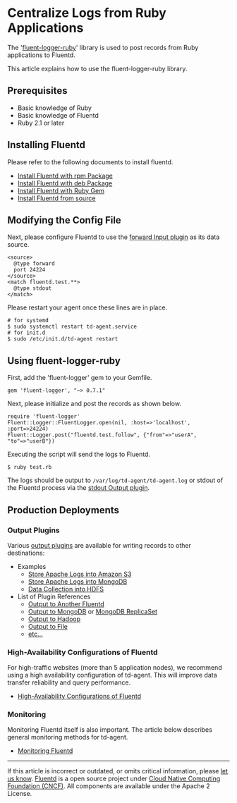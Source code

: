 # Centralize Logs from Ruby Applications

The '[fluent-logger-ruby](http://github.com/fluent/fluent-logger-ruby)'
library is used to post records from Ruby applications to Fluentd.

This article explains how to use the fluent-logger-ruby library.


## Prerequisites

-   Basic knowledge of Ruby
-   Basic knowledge of Fluentd
-   Ruby 2.1 or later


## Installing Fluentd

Please refer to the following documents to install fluentd.

-   [Install Fluentd with rpm Package](/articles/install-by-rpm.md)
-   [Install Fluentd with deb Package](/articles/install-by-deb.md)
-   [Install Fluentd with Ruby Gem](/articles/install-by-gem.md)
-   [Install Fluentd from source](/articles/install-from-source.md)


## Modifying the Config File

Next, please configure Fluentd to use the [forward Input plugin](/plugins/input/in_forward.md) as its data source.

``` {.CodeRay}
<source>
  @type forward
  port 24224
</source>
<match fluentd.test.**>
  @type stdout
</match>
```

Please restart your agent once these lines are in place.

``` {.CodeRay}
# for systemd
$ sudo systemctl restart td-agent.service
# for init.d
$ sudo /etc/init.d/td-agent restart
```


## Using fluent-logger-ruby

First, add the 'fluent-logger' gem to your Gemfile.

``` {.CodeRay}
gem 'fluent-logger', "~> 0.7.1"
```

Next, please initialize and post the records as shown below.

``` {.CodeRay}
require 'fluent-logger'
Fluent::Logger::FluentLogger.open(nil, :host=>'localhost', :port=>24224)
Fluent::Logger.post("fluentd.test.follow", {"from"=>"userA", "to"=>"userB"})
```

Executing the script will send the logs to Fluentd.

``` {.CodeRay}
$ ruby test.rb
```

The logs should be output to `/var/log/td-agent/td-agent.log` or stdout
of the Fluentd process via the [stdout Output plugin](/plugins/output/out_stdout.md).


## Production Deployments


### Output Plugins

Various [output plugins](/plugins/output/output-plugin-overview.md) are available for
writing records to other destinations:

-   Examples
    -   [Store Apache Logs into Amazon S3](/articles/apache-to-s3.md)
    -   [Store Apache Logs into MongoDB](/articles/apache-to-mongodb.md)
    -   [Data Collection into HDFS](/articles/http-to-hdfs.md)
-   List of Plugin References
    -   [Output to Another Fluentd](/plugins/output/out_forward.md)
    -   [Output to MongoDB](/plugins/output/out_mongo.md) or [MongoDB ReplicaSet](/plugins/output/out_mongo_replset.md)
    -   [Output to Hadoop](/plugins/output/out_webhdfs.md)
    -   [Output to File](/plugins/output/out_file.md)
    -   [etc...](http://fluentd.org/plugin/)


### High-Availability Configurations of Fluentd

For high-traffic websites (more than 5 application nodes), we recommend
using a high availability configuration of td-agent. This will improve
data transfer reliability and query performance.

-   [High-Availability Configurations of Fluentd](/deployment/high-availability.md)


### Monitoring

Monitoring Fluentd itself is also important. The article below describes
general monitoring methods for td-agent.

-   [Monitoring Fluentd](/deployment/monitoring.md)


------------------------------------------------------------------------

If this article is incorrect or outdated, or omits critical information, please [let us know](https://github.com/fluent/fluentd-docs/issues?state=open).
[Fluentd](http://www.fluentd.org/) is a open source project under [Cloud Native Computing Foundation (CNCF)](https://cncf.io/). All components are available under the Apache 2 License.
